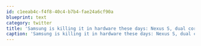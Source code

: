 ```yaml
---
id: c1eeab4c-f4f8-40c4-b7b4-fae24a6cf90a
blueprint: text
category: twitter
title: 'Samsung is killing it in hardware these days: Nexus S, dual core Galaxy Tab and now the Series 9 laptop! Ooo and an IP washer/driver!'
caption: 'Samsung is killing it in hardware these days: Nexus S, dual core Galaxy Tab and now the Series 9 laptop! Ooo and an IP washer/driver!'
---
```

